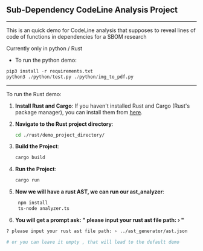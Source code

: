 ## Sub-Dependency CodeLine Analysis Project

---

This is an quick demo for CodeLine analysis that supposes to reveal lines of code of functions in dependencies for a SBOM research

Currently only in python / Rust

- To run the python demo:

```python
pip3 install -r requirements.txt
python3 ./python/test.py ./python/img_to_pdf.py
```

---

To run the Rust demo:

1. **Install Rust and Cargo**: If you haven't installed Rust and Cargo (Rust's package manager), you can install them from [here](https://rust-lang.org/tools/install).

2. **Navigate to the Rust project directory**:

   ```bash
   cd ./rust/demo_project_directory/
   ```

3. **Build the Project**:

   ```bash
   cargo build
   ```

4. **Run the Project**:

   ```bash
   cargo run
   ```

5. **Now we will have a rust AST, we can run our ast_analyzer**: 

   ```bash
    npm install
    ts-node analyzer.ts
   ```

6. **You will get a prompt ask: "  please input your rust ast file path: › "**
 ```bash
 ? please input your rust ast file path: › ../ast_generator/ast.json

 # or you can leave it empty , that will lead to the default demo
 ```